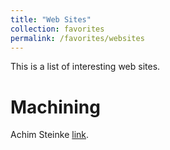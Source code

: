 ```yaml
---
title: "Web Sites"
collection: favorites
permalink: /favorites/websites
---
```


This is a list of interesting web sites.

Machining
======
Achim Steinke [link](https://metallmodellbau.de "Achim Steinke").